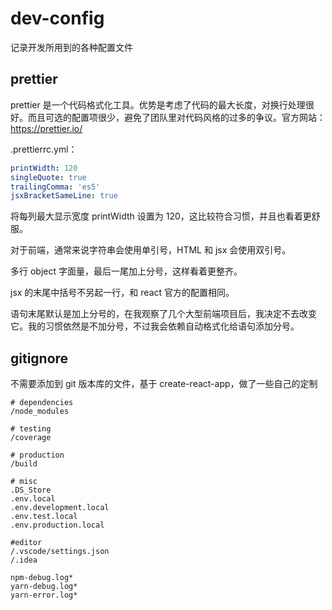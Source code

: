 # dev-config
记录开发所用到的各种配置文件

## prettier
prettier 是一个代码格式化工具。优势是考虑了代码的最大长度，对换行处理很好。而且可选的配置项很少，避免了团队里对代码风格的过多的争议。官方网站：https://prettier.io/

.prettierrc.yml：
```yaml
printWidth: 120
singleQuote: true
trailingComma: 'es5'
jsxBracketSameLine: true
```

将每列最大显示宽度 printWidth 设置为 120，这比较符合习惯，并且也看着更舒服。

对于前端，通常来说字符串会使用单引号，HTML 和 jsx 会使用双引号。

多行 object 字面量，最后一尾加上分号，这样看着更整齐。

jsx 的末尾中括号不另起一行，和 react 官方的配置相同。

语句末尾默认是加上分号的，在我观察了几个大型前端项目后，我决定不去改变它。我的习惯依然是不加分号，不过我会依赖自动格式化给语句添加分号。

## gitignore

不需要添加到 git 版本库的文件，基于 create-react-app，做了一些自己的定制

```
# dependencies
/node_modules

# testing
/coverage

# production
/build

# misc
.DS_Store
.env.local
.env.development.local
.env.test.local
.env.production.local

#editor
/.vscode/settings.json
/.idea

npm-debug.log*
yarn-debug.log*
yarn-error.log*
```
